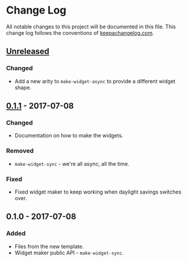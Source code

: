 # Change Log
All notable changes to this project will be documented in this file. This change log follows the conventions of [keepachangelog.com](http://keepachangelog.com/).

## [Unreleased]
### Changed
- Add a new arity to `make-widget-async` to provide a different widget shape.

## [0.1.1] - 2017-07-08
### Changed
- Documentation on how to make the widgets.

### Removed
- `make-widget-sync` - we're all async, all the time.

### Fixed
- Fixed widget maker to keep working when daylight savings switches over.

## 0.1.0 - 2017-07-08
### Added
- Files from the new template.
- Widget maker public API - `make-widget-sync`.

[Unreleased]: https://github.com/your-name/central/compare/0.1.1...HEAD
[0.1.1]: https://github.com/your-name/central/compare/0.1.0...0.1.1
